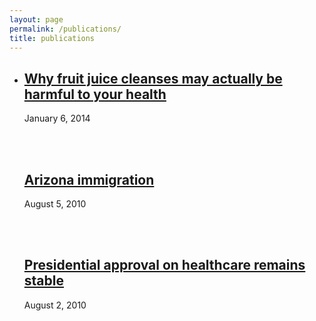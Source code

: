 ```yaml
---
layout: page
permalink: /publications/
title: publications
---
```


<ul class="post-list">
    <li>
        <h2><a class="poem-title" href="http://dailycaller.com/2014/01/06/why-fruit-juice-cleanses-may-actually-be-harmful-to-your-health/"> Why fruit juice cleanses may actually be harmful to your health </a></h2>
        <p class="post-meta"> January 6, 2014 </p>
        <br>
        <br>
        <h2><a class="poem-title" href="http://www.aei.org/publication/arizona-immigration/"> Arizona immigration </a></h2>
        <p class="post-meta"> August 5, 2010 </p>
        <br>
        <br>
        <h2><a class="poem-title" href="http://www.aei.org/publication/presidential-approval-on-healthcare-remains-stable/"> Presidential approval on healthcare remains stable </a></h2>
        <p class="post-meta"> August 2, 2010 </p>
      </li>
</ul>
